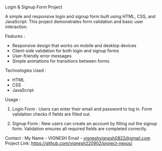 Login & Signup Form Project

A simple and responsive login and signup form built using HTML, CSS, and JavaScript. This project demonstrates form validation and basic user interaction.

Features :

 * Responsive design that works on mobile and desktop devices
 * Client-side validation for both login and signup forms
 * User-friendly error messages
 * Simple animations for transitions between forms

Technologies Used :
 * HTML
 * CSS
 * JavaScript

Usage :

1. Login Form : Users can enter their email and password to log in. Form validation checks if fields are filled out.

2. Signup Form : New users can create an account by filling out the signup form. Validation ensures all required fields are completed correctly.

Contact :
My Name - VIGNESH
Email   - vigneshvignesh0822@gmail.com
Project Link: https://github.com/vignesh220902/project-nexus/

